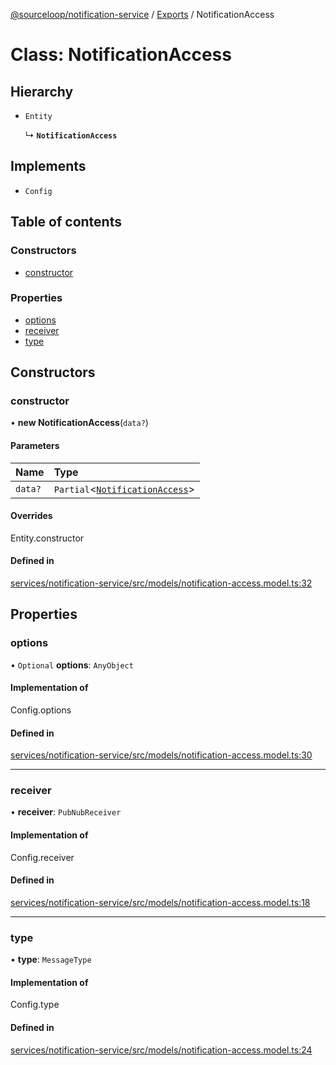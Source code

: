 [@sourceloop/notification-service](../README.md) / [Exports](../modules.md) / NotificationAccess

# Class: NotificationAccess

## Hierarchy

- `Entity`

  ↳ **`NotificationAccess`**

## Implements

- `Config`

## Table of contents

### Constructors

- [constructor](NotificationAccess.md#constructor)

### Properties

- [options](NotificationAccess.md#options)
- [receiver](NotificationAccess.md#receiver)
- [type](NotificationAccess.md#type)

## Constructors

### constructor

• **new NotificationAccess**(`data?`)

#### Parameters

| Name | Type |
| :------ | :------ |
| `data?` | `Partial`<[`NotificationAccess`](NotificationAccess.md)\> |

#### Overrides

Entity.constructor

#### Defined in

[services/notification-service/src/models/notification-access.model.ts:32](https://github.com/sourcefuse/loopback4-microservice-catalog/blob/00e854d46/services/notification-service/src/models/notification-access.model.ts#L32)

## Properties

### options

• `Optional` **options**: `AnyObject`

#### Implementation of

Config.options

#### Defined in

[services/notification-service/src/models/notification-access.model.ts:30](https://github.com/sourcefuse/loopback4-microservice-catalog/blob/00e854d46/services/notification-service/src/models/notification-access.model.ts#L30)

___

### receiver

• **receiver**: `PubNubReceiver`

#### Implementation of

Config.receiver

#### Defined in

[services/notification-service/src/models/notification-access.model.ts:18](https://github.com/sourcefuse/loopback4-microservice-catalog/blob/00e854d46/services/notification-service/src/models/notification-access.model.ts#L18)

___

### type

• **type**: `MessageType`

#### Implementation of

Config.type

#### Defined in

[services/notification-service/src/models/notification-access.model.ts:24](https://github.com/sourcefuse/loopback4-microservice-catalog/blob/00e854d46/services/notification-service/src/models/notification-access.model.ts#L24)
